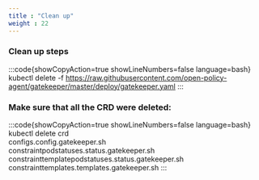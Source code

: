 ```yaml
---
title : "Clean up"
weight : 22
---
```


### Clean up steps

:::code{showCopyAction=true showLineNumbers=false language=bash}
kubectl delete -f https://raw.githubusercontent.com/open-policy-agent/gatekeeper/master/deploy/gatekeeper.yaml
:::

### Make sure that all the CRD were deleted:

:::code{showCopyAction=true showLineNumbers=false language=bash}
kubectl delete crd \
  configs.config.gatekeeper.sh \
  constraintpodstatuses.status.gatekeeper.sh \
  constrainttemplatepodstatuses.status.gatekeeper.sh \
  constrainttemplates.templates.gatekeeper.sh
:::